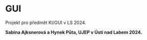 # GUI
Projekt pro předmět KI/GUI v LS 2024.

**Sabina Ajksnerová a Hynek Půta, UJEP v Ústí nad Labem 2024.**
